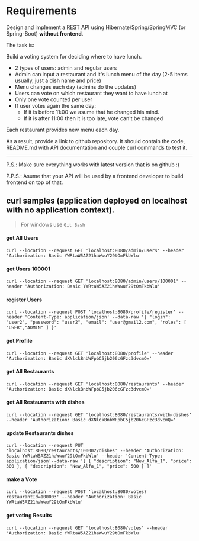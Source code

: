 # Requirements
Design and implement a REST API using Hibernate/Spring/SpringMVC (or Spring-Boot) **without frontend**.

The task is:

Build a voting system for deciding where to have lunch.

 * 2 types of users: admin and regular users
 * Admin can input a restaurant and it's lunch menu of the day (2-5 items usually, just a dish name and price)
 * Menu changes each day (admins do the updates)
 * Users can vote on which restaurant they want to have lunch at
 * Only one vote counted per user
 * If user votes again the same day:
    - If it is before 11:00 we asume that he changed his mind.
    - If it is after 11:00 then it is too late, vote can't be changed

Each restaurant provides new menu each day.

As a result, provide a link to github repository. It should contain the code, README.md with API documentation and couple curl commands to test it.

-----------------------------
P.S.: Make sure everything works with latest version that is on github :)

P.P.S.: Asume that your API will be used by a frontend developer to build frontend on top of that.


## curl samples (application deployed on localhost with no application context).
> For windows use `Git Bash`

#### get All Users
`curl --location --request GET 'localhost:8080/admin/users' --header 'Authorization: Basic YWRtaW5AZ21haWwuY29tOmFkbWlu'`

#### get Users 100001
`curl --location --request GET 'localhost:8080/admin/users/100001' --header 'Authorization: Basic YWRtaW5AZ21haWwuY29tOmFkbWlu'`

#### register Users
`curl --location --request POST 'localhost:8080/profile/register' --header 'Content-Type: application/json' --data-raw '{
     "login": "user2",
     "password": "user2",
     "email": "user@gmail2.com",
     "roles": [
         "USER","ADMIN"
     ]
 }'`

#### get Profile
`curl --location --request GET 'localhost:8080/profile' --header 'Authorization: Basic dXNlckBnbWFpbC5jb206cGFzc3dvcmQ='`

#### get All Restaurants
`curl --location --request GET 'localhost:8080/restaurants' --header 'Authorization: Basic dXNlckBnbWFpbC5jb206cGFzc3dvcmQ='`

#### get All Restaurants with dishes
`curl --location --request GET 'localhost:8080/restaurants/with-dishes' --header 'Authorization: Basic dXNlckBnbWFpbC5jb206cGFzc3dvcmQ='`

#### update Restaurants dishes
`curl --location --request PUT 'localhost:8080/restaurants/100002/dishes' --header 'Authorization: Basic YWRtaW5AZ21haWwuY29tOmFkbWlu' --header 'Content-Type: application/json'--data-raw '[
     {
         "description": "New_Alfa_1",
         "price": 300
     },
     {
         "description": "New_Alfa_1",
         "price": 500
     }
 ]'`

#### make a Vote
`curl --location --request POST 'localhost:8080/votes?restaurantId=100003' --header 'Authorization: Basic YWRtaW5AZ21haWwuY29tOmFkbWlu'`

#### get voting Results
`curl --location --request GET 'localhost:8080/votes' --header 'Authorization: Basic YWRtaW5AZ21haWwuY29tOmFkbWlu'`